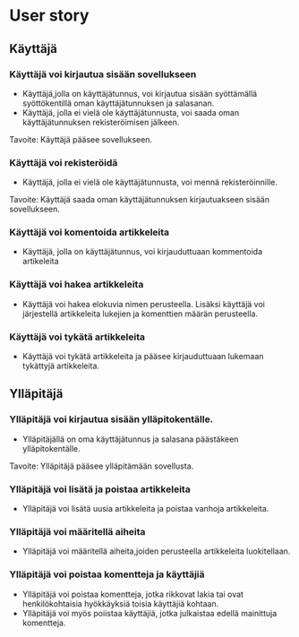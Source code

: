 # User story

## Käyttäjä
### Käyttäjä voi kirjautua sisään sovellukseen
- Käyttäjä,jolla on käyttäjätunnus, voi kirjautua sisään syöttämällä syöttökentillä oman käyttäjätunnuksen ja salasanan.
- Käyttäjä, jolla ei vielä ole käyttäjätunnusta, voi saada oman käyttäjätunnuksen rekisteröimisen jälkeen.

Tavoite: Käyttäjä pääsee sovellukseen.

### Käyttäjä voi rekisteröidä
- Käyttäjä, jolla ei vielä ole käyttäjätunnusta, voi mennä rekisteröinnille.

Tavoite: Käyttäjä saada oman käyttäjätunnuksen kirjautuakseen sisään sovellukseen.

### Käyttäjä voi komentoida artikkeleita
- Käyttäjä, jolla on käyttäjätunnus, voi kirjauduttuaan kommentoida artikeleita

### Käyttäjä voi hakea artikkeleita
- Käyttäjä voi hakea elokuvia nimen perusteella. Lisäksi käyttäjä voi järjestellä artikkeleita lukejien ja komenttien määrän perusteella.

### Käyttäjä voi tykätä artikkeleita
- Käyttäjä voi tykätä artikkeleita ja pääsee kirjauduttuaan lukemaan tykättyjä artikkeleita.

## Ylläpitäjä
### Ylläpitäjä voi kirjautua sisään ylläpitokentälle.
- Ylläpitäjällä on oma käyttäjätunnus ja salasana päästäkeen ylläpitokentälle.

Tavoite: Ylläpitäjä pääsee ylläpitämään sovellusta.

### Ylläpitäjä voi lisätä ja poistaa artikkeleita
- Ylläpitäjä voi lisätä uusia artikkeleita ja poistaa vanhoja artikkeleita.

### Ylläpitäjä voi määritellä aiheita
- Ylläpitäjä voi määritellä aiheita,joiden perusteella artikkeleita luokitellaan.

### Ylläpitäjä voi poistaa komentteja ja käyttäjiä

- Ylläpitäjä voi poistaa komentteja, jotka rikkovat lakia tai ovat henkilökohtaisia hyökkäyksiä toisia käyttäjiä kohtaan.
- Ylläpitäjä voi myös poiistaa käyttäjiä, jotka julkaistaa edellä mainittuja komentteja.
